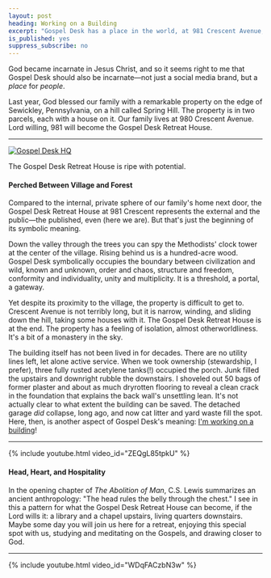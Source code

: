 ```yaml
---
layout: post
heading: Working on a Building
excerpt: "Gospel Desk has a place in the world, at 981 Crescent Avenue, on Spring Hill in Sewickley, Pennsylvania."
is_published: yes
suppress_subscribe: no
---
```


God became incarnate in Jesus Christ, and so it seems right to me that Gospel
Desk should also be incarnate—not just a social media brand, but a *place* for
*people*.

Last year, God blessed our family with a remarkable property on the edge of
Sewickley, Pennsylvania, on a hill called Spring Hill. The property is in two
parcels, each with a house on it. Our family lives at 980 Crescent Avenue. Lord
willing, 981 will become the Gospel Desk Retreat House.

---

[![Gospel Desk HQ](../gospel-desk-hq.small.jpg)](../gospel-desk-hq.jpg)
<div class="caption">The Gospel Desk Retreat House is ripe with potential.</div>

#### Perched Between Village and Forest 

Compared to the internal, private sphere of our family's home next door, the
Gospel Desk Retreat House at 981 Crescent represents the external and the
public—the published, even (here we are). But that's just the beginning of its
symbolic meaning.

Down the valley through the trees you can spy the Methodists' clock tower at
the center of the village. Rising behind us is a hundred-acre wood.  Gospel
Desk symbolically occupies the boundary between civilization and wild, known
and unknown, order and chaos, structure and freedom, conformity and
individuality, unity and multiplicity. It is a threshold, a portal, a gateway.

Yet despite its proximity to the village, the property is difficult to get to.
Crescent Avenue is not terribly long, but it is narrow, winding, and sliding
down the hill, taking some houses with it. The Gospel Desk Retreat House is at
the end. The property has a feeling of isolation, almost otherworldliness. It's
a bit of a monastery in the sky.

The building itself has not been lived in for decades. There are no utility
lines left, let alone active service. When we took ownership (stewardship, I
prefer), three fully rusted acetylene tanks(!) occupied the porch. Junk filled
the upstairs and downright rubble the downstairs. I shoveled out 50 bags of
former plaster and about as much dryrotten flooring to reveal a clean crack in
the foundation that explains the back wall's unsettling lean. It's not actually
clear to what extent the building can be saved. The detached garage *did*
collapse, long ago, and now cat litter and yard waste fill the spot. Here,
then, is another aspect of Gospel Desk's meaning: [I'm working on a
building](https://en.wikipedia.org/wiki/I%27m_Working_on_a_Building)!

---

{% include youtube.html video_id="ZEQgL85tpkU" %}


#### Head, Heart, and Hospitality

In the opening chapter of *The Abolition of Man*, C.S. Lewis summarizes an
ancient anthropology: "The head rules the belly through the chest." I see in
this a pattern for what the Gospel Desk Retreat House can become, if the Lord
wills it: a library and a chapel upstairs, living quarters downstairs. Maybe
some day you will join us here for a retreat, enjoying this special spot with
us, studying and meditating on the Gospels, and drawing closer to God.

---

{% include youtube.html video_id="WDqFACzbN3w" %}
